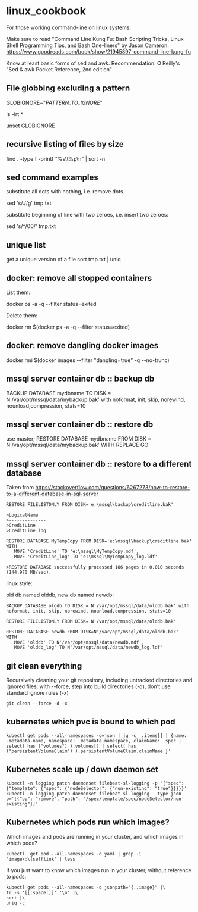 # linux_cookbook

For those working command-line on linux systems.


Make sure to read "Command Line Kung Fu: Bash Scripting Tricks, Linux Shell Programming Tips, and Bash One-liners"
by Jason Cameron:
https://www.goodreads.com/book/show/21945897-command-line-kung-fu

Know at least basic forms of sed and awk.
Recommendation: O Reilly's  "Sed & awk Pocket Reference, 2nd edition"

## File globbing excluding a pattern

GLOBIGNORE="*PATTERN_TO_IGNORE*"

ls -lrt *

unset GLOBIGNORE


## recursive listing of files by size

find . -type f -printf "%s\t%p\n" | sort -n

## sed command examples

substitute all dots  with nothing, i.e. remove dots. 

sed 's/\.//g' tmp.txt 

substitute beginning of line with two zeroes, i.e. insert two zeroes:

sed 's/^/00/' tmp.txt 

## unique list
get a unique version of a file
sort tmp.txt | uniq


## docker: remove all stopped containers

List them:

docker ps -a -q --filter status=exited

Delete them:

docker rm $(docker ps -a -q --filter status=exited)

## docker: remove dangling docker images

docker rmi $(docker images --filter "dangling=true" -q --no-trunc)

## mssql server container db :: backup db

BACKUP DATABASE mydbname TO DISK = N'/var/opt/mssql/data/mybackup.bak' with noformat, init, skip, norewind, nounload,compression, stats=10

## mssql server container db :: restore db
	
use master;  RESTORE DATABASE mydbname FROM DISK = N'/var/opt/mssql/data/mybackup.bak' WITH REPLACE
GO

## mssql server container db :: restore to a different database

Taken from 
https://stackoverflow.com/questions/6267273/how-to-restore-to-a-different-database-in-sql-server


~~~~
RESTORE FILELISTONLY FROM DISK='e:\mssql\backup\creditline.bak'

>LogicalName
>--------------
>CreditLine
>CreditLine_log

RESTORE DATABASE MyTempCopy FROM DISK='e:\mssql\backup\creditline.bak'
WITH 
   MOVE 'CreditLine' TO 'e:\mssql\MyTempCopy.mdf',
   MOVE 'CreditLine_log' TO 'e:\mssql\MyTempCopy_log.ldf'

>RESTORE DATABASE successfully processed 186 pages in 0.010 seconds (144.970 MB/sec).
~~~~

linux style:

old db named olddb, new db named newdb:

~~~~
BACKUP DATABASE olddb TO DISK = N'/var/opt/mssql/data/olddb.bak' with noformat, init, skip, norewind, nounload,compression, stats=10

RESTORE FILELISTONLY FROM DISK= N'/var/opt/mssql/data/olddb.bak'

RESTORE DATABASE newdb FROM DISK=N'/var/opt/mssql/data/olddb.bak'
WITH
   MOVE 'olddb' TO N'/var/opt/mssql/data/newdb.mdf',
   MOVE 'olddb_log' TO N'/var/opt/mssql/data/newdb_log.ldf'
~~~~

## git clean everything
Recursively cleaning your git repository, including untracked directories and ignored files:
with --force, step into build directories (-d), don't use standard ignore rules (-x)
~~~~
git clean --force -d -x
~~~~


## kubernetes which pvc is bound to which pod

~~~~
kubectl get pods --all-namespaces -o=json | jq -c '.items[] | {name: .metadata.name, namespace: .metadata.namespace, claimName: .spec |  select( has ("volumes") ).volumes[] | select( has ("persistentVolumeClaim") ).persistentVolumeClaim.claimName }'
~~~~



## Kubernetes scale up / down daemon set

~~~~
kubectl -n logging patch daemonset filebeat-sl-logging -p '{"spec": {"template": {"spec": {"nodeSelector": {"non-existing": "true"}}}}}'
kubectl -n logging patch daemonset filebeat-sl-logging --type json -p='[{"op": "remove", "path": "/spec/template/spec/nodeSelector/non-existing"}]'
~~~~
    
  
## Kubernetes which pods run which images?

Which images and pods are running in your cluster, and which images in which pods?


~~~~
kubectl  get pod --all-namespaces -o yaml | grep -i 'image\:\|selflink' | less
~~~~

If you just want to know which images run in your cluster, without reference to pods:

~~~~
kubectl get pods --all-namespaces -o jsonpath="{..image}" |\
tr -s '[[:space:]]' '\n' |\
sort |\
uniq -c
~~~~



